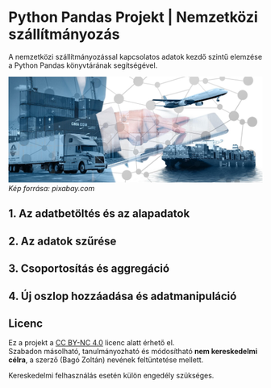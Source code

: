 # Python Pandas Projekt | Nemzetközi szállítmányozás

A nemzetközi szállítmányozással kapcsolatos adatok kezdő szintű elemzése a Python Pandas könyvtárának segítségével.

![](logistics.jpg)
*Kép forrása: pixabay.com*

## 1. Az adatbetöltés és az alapadatok
## 2. Az adatok szűrése
## 3. Csoportosítás és aggregáció
## 4. Új oszlop hozzáadása és adatmanipuláció

## Licenc

Ez a projekt a [CC BY-NC 4.0](https://creativecommons.org/licenses/by-nc/4.0/) licenc alatt érhető el.  
Szabadon másolható, tanulmányozható és módosítható **nem kereskedelmi célra**, a szerző (Bagó Zoltán) nevének feltüntetése mellett.

Kereskedelmi felhasználás esetén külön engedély szükséges.
